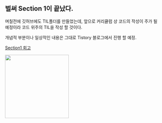 벌써 Section 1이 끝났다. 
----

며칠전에 깃허브에도 TIL폴더를 만들었는데, 앞으로 커리큘럼 상 코드의 작성이 주가 될 예정이라 코드 위주의 TIL을 작성 할 것이다.

개념적 부분이나 일상적인 내용은 그대로 Tistory 블로그에서 진행 할 예정. 

[Section1 회고](https://danc9921.tistory.com/88)


<img src="https://img1.daumcdn.net/thumb/R1280x0/?scode=mtistory2&fname=https%3A%2F%2Fblog.kakaocdn.net%2Fdn%2FbF8XSg%2FbtrCWNbGQXw%2FlaxgoJKonJXrV8IJQWXBuK%2Fimg.png" width="210" height="210">
